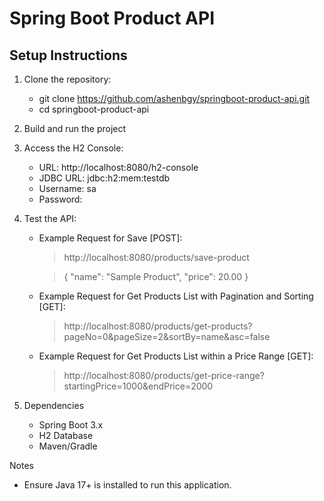 # Spring Boot Product API

## Setup Instructions

1. Clone the repository:
    * git clone https://github.com/ashenbgy/springboot-product-api.git
    * cd springboot-product-api

2. Build and run the project

3. Access the H2 Console:
   * URL: http://localhost:8080/h2-console
   * JDBC URL: jdbc:h2:mem:testdb
   * Username: sa
   * Password:

4. Test the API:

   * Example Request for Save [POST]:
      > http://localhost:8080/products/save-product
   
      > {
         "name": "Sample Product",
         "price": 20.00
      }

   * Example Request for Get Products List with Pagination and Sorting [GET]:
      > http://localhost:8080/products/get-products?pageNo=0&pageSize=2&sortBy=name&asc=false
   
   * Example Request for Get Products List within a Price Range [GET]:
      > http://localhost:8080/products/get-price-range?startingPrice=1000&endPrice=2000
  
5. Dependencies
   * Spring Boot 3.x
   * H2 Database
   * Maven/Gradle

Notes
  * Ensure Java 17+ is installed to run this application.
